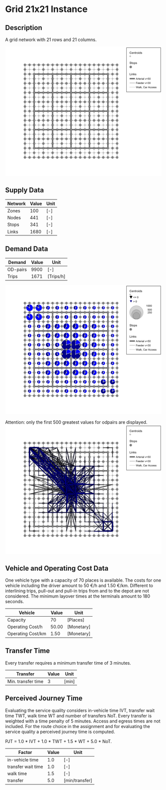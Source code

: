 # Grid 21x21 Instance

## Description
A grid network with 21 rows and 21 columns.

![grid_network](Input/Image/Network.jpg)

## Supply Data
| Network       | Value  | Unit |
| ---           | ---    |---   |
| Zones         |    100 | [-]  |    
| Nodes		    |    441 | [-]  |   
| Stops			|	 341 | [-]  |
| Links         |   1680 | [-]  |

## Demand Data
| Demand       | Value  | Unit       | 
| ---          | ---    |---         |
| OD-pairs     |   9900 | [-]        |
| Trips        |   1671 | [Trips/h]  |

![grid_demand](Input/Image/Demand.jpg)

Attention: only the first 500 greatest values for odpairs are displayed.
![grid_demand_od](Input/Image/Demand_OD.jpg)

## Vehicle and Operating Cost Data
One vehicle type with a capacity of 70 places is available. The costs for one vehicle including the driver amount to 50 €/h and 1.50 €/km. Different to interlining trips, pull-out and pull-in trips from and to the depot are not considered. The minimum layover times at the terminals amount to 180 seconds.

| Vehicle           | Value  | Unit     | 
| ---               | ---    |---       |
| Capacity          |     70 |  [Places]|
| Operating Cost/h  |  50.00 |[Monetary]|
| Operating Cost/km |   1.50 |[Monetary]|

## Transfer Time
Every transfer requires a minimum transfer time of 3 minutes.

| Transfer           | Value  | Unit     | 
| ---                | ---    |---       |
| Min. transfer time |      3 |[min]     |

## Perceived Journey Time
Evaluating the service quality considers in-vehicle time IVT, transfer wait time TWT, walk time WT and number of transfers NoT. Every transfer is weighted with a time penalty of 5 minutes. Access and egress times are not included. For the route choice in the assignment and for evaluating the service quality a perceived journey time is computed.

PJT = 1.0 * IVT + 1.0 * TWT + 1.5 * WT + 5.0 * NoT. 

| Factor            | Value  | Unit         | 
| ---               | ---    |---           |
| in-vehicle time   |    1.0 |  [-]         |
| transfer wait time|    1.0 |  [-]         |
| walk time         |    1.5 |  [-]         |
| transfer          |    5.0 |[min/transfer]|
